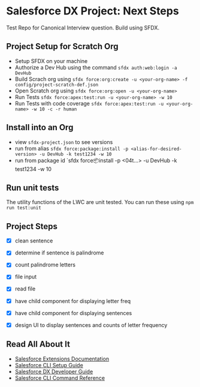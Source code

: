# Salesforce DX Project: Next Steps

Test Repo for Canonical Interview question. Build using SFDX. 

## Project Setup for Scratch Org
- Setup SFDX on your machine
- Authorize a Dev Hub using the command `sfdx auth:web:login -a DevHub`
- Build Scrach org using `sfdx force:org:create -u <your-org-name> -f config/project-scratch-def.json`
- Open Scratch org using `sfdx force:org:open -u <your-org-name>`
- Run Tests `sfdx force:apex:test:run -u <your-org-name> -w 10`
- Run Tests with code coverage `sfdx force:apex:test:run -u <your-org-name> -w 10 -c -r human`


## Install into an Org 
- view `sfdx-project.json` to see versions
- run from alias `sfdx force:package:install -p <alias-for-desired-version> -u DevHub -k test1234 -w 10`
- run from package id `sfdx force:package:install -p <04t...> -u DevHub -k test1234 -w 10

## Run unit tests
The utility functions of the LWC are unit tested. You can run these using `npm run test:unit`


## Project Steps

- [x] clean sentence 
- [x] determine if sentence is palindrome
- [x] count palindrome letters
- [x] file input
- [x] read file
- [x] have child component for displaying letter freq
- [x] have child component for displaying sentences
- [x] design UI to display sentences and counts of letter frequency


## Read All About It

- [Salesforce Extensions Documentation](https://developer.salesforce.com/tools/vscode/)
- [Salesforce CLI Setup Guide](https://developer.salesforce.com/docs/atlas.en-us.sfdx_setup.meta/sfdx_setup/sfdx_setup_intro.htm)
- [Salesforce DX Developer Guide](https://developer.salesforce.com/docs/atlas.en-us.sfdx_dev.meta/sfdx_dev/sfdx_dev_intro.htm)
- [Salesforce CLI Command Reference](https://developer.salesforce.com/docs/atlas.en-us.sfdx_cli_reference.meta/sfdx_cli_reference/cli_reference.htm)

